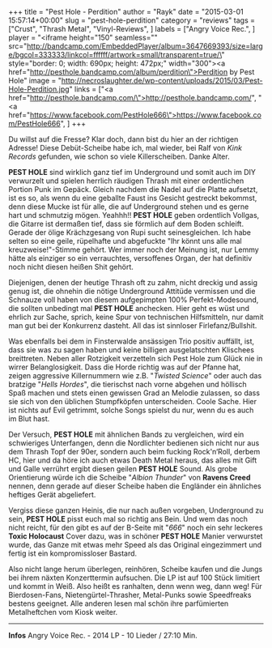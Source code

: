 +++
title = "Pest Hole - Perdition"
author = "Rayk"
date = "2015-03-01 15:57:14+00:00"
slug = "pest-hole-perdition"
category = "reviews"
tags = ["Crust", "Thrash Metal", "Vinyl-Reviews", ]
labels = ["Angry Voice Rec.", ]
player = "<iframe height=\"150\" seamless=\"\" src=\"http://bandcamp.com/EmbeddedPlayer/album=3647669393/size=large/bgcol=333333/linkcol=ffffff/artwork=small/transparent=true/\" style=\"border: 0; width: 690px; height: 472px;\" width=\"300\"><a href=\"http://pesthole.bandcamp.com/album/perdition\">Perdition by Pest Hole</a></iframe>"
image = "http://necroslaughter.de/wp-content/uploads/2015/03/Pest-Hole-Perdition.jpg"
links = ["<a href=\"http://pesthole.bandcamp.com/\">http://pesthole.bandcamp.com/</a>", "<a href=\"https://www.facebook.com/PestHole666\">https://www.facebook.com/PestHole666</a>", ]
+++

Du willst auf die Fresse? Klar doch, dann bist du hier an der richtigen Adresse! Diese Debüt-Scheibe habe ich, mal wieder, bei Ralf von _Kink Records_ gefunden, wie schon so viele Killerscheiben. Danke Alter.

**PEST HOLE** sind wirklich ganz tief im Underground und somit auch im DIY verwurzelt und spielen herrlich räudigen Thrash mit einer ordentlichen Portion Punk im Gepäck. Gleich nachdem die Nadel auf die Platte aufsetzt, ist es so, als wenn du eine geballte Faust ins Gesicht gestreckt bekommst, denn diese Mucke ist für alle, die auf Underground stehen und es gerne hart und schmutzig mögen. Yeahhh!! **PEST HOLE** geben ordentlich Vollgas, die Gitarre ist dermaßen tief, dass sie förmlich auf dem Boden schleift. Gerade der ölige Krächzgesang von Rupi sucht seinesgleichen. Ich habe selten so eine geile, rüpelhafte und abgefuckte "Ihr könnt uns alle mal kreuzweise!"-Stimme gehört. Wer immer noch der Meinung ist, nur Lemmy hätte als einziger so ein verrauchtes, versoffenes Organ, der hat definitiv noch nicht diesen heißen Shit gehört.

Diejenigen, denen der heutige Thrash oft zu zahm, nicht dreckig und assig genug ist, die ohnehin die nötige Underground Attitüde vermissen und die Schnauze voll haben von diesem aufgepimpten 100% Perfekt-Modesound, die sollten unbedingt mal **PEST HOLE** anchecken. Hier geht es wüst und ehrlich zur Sache, sprich, keine Spur von technischen Hilfsmitteln, nur damit man gut bei der Konkurrenz dasteht. All das ist sinnloser Firlefanz/Bullshit.

Was ebenfalls bei dem in Finsterwalde ansässigen Trio positiv auffällt, ist, dass sie was zu sagen haben und keine billigen ausgelatschten Klischees breittreten. Neben aller Rotzigkeit verzetteln sich Pest Hole zum Glück nie in wirrer Belanglosigkeit. Dass die Horde richtig was auf der Pfanne hat, zeigen aggressive Killernummern wie z.B. "_Twisted Science_" oder auch das bratzige "_Hells Hordes_", die tierischst nach vorne abgehen und höllisch Spaß machen und stets einen gewissen Grad an Melodie zulassen, so dass sie sich von den üblichen Stumpfköpfen unterscheiden. Coole Sache. Hier ist nichts auf Evil getrimmt, solche Songs spielst du nur, wenn du es auch im Blut hast.

Der Versuch, **PEST HOLE** mit ähnlichen Bands zu vergleichen, wird ein schwieriges Unterfangen, denn die Nordlichter bedienen sich nicht nur aus dem Thrash Topf der 90er, sondern auch beim fucking Rock'n‘Roll, derbem HC, hier und da höre ich auch etwas Death Metal heraus, das alles mit Gift und Galle verrührt ergibt diesen geilen **PEST HOLE** Sound. Als grobe Orientierung würde ich die Scheibe "_Albion Thunder_" von **Ravens Creed** nennen, denn gerade auf dieser Scheibe haben die Engländer ein ähnliches heftiges Gerät abgeliefert.

Vergiss diese ganzen Heinis, die nur nach außen vorgeben, Underground zu sein, **PEST HOLE** pisst euch mal so richtig ans Bein. Und wem das noch nicht reicht, für den gibt es auf der B-Seite mit "_666_" noch ein sehr leckeres **Toxic Holocaust** Cover dazu, was in schöner **PEST HOLE** Manier verwurstet wurde, das Ganze mit etwas mehr Speed als das Original eingezimmert und fertig ist ein kompromissloser Bastard.

Also nicht lange herum überlegen, reinhören, Scheibe kaufen und die Jungs bei ihrem näxten Konzerttermin aufsuchen. Die LP ist auf 100 Stück limitiert und kommt in Weiß. Also heißt es ranhalten, denn wenn weg, dann weg! Für Bierdosen-Fans, Nietengürtel-Thrasher, Metal-Punks sowie Speedfreaks bestens geeignet. Alle anderen lesen mal schön ihre parfümierten Metalheftchen vom Kiosk weiter.





---
**Infos**
Angry Voice Rec. - 2014
LP - 10 Lieder / 27:10 Min.
